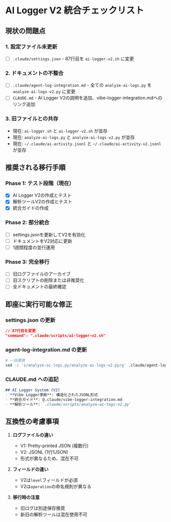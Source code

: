 # AI Logger V2 統合チェックリスト

## 現状の問題点

### 1. 設定ファイル未更新
- [ ] `.claude/settings.json` - 87行目を `ai-logger-v2.sh` に変更

### 2. ドキュメントの不整合
- [ ] `.claude/agent-log-integration.md` - 全ての `analyze-ai-logs.py` を `analyze-ai-logs-v2.py` に変更
- [ ] `CLAUDE.md` - AI Logger V2の説明を追加、vibe-logger-integration.mdへのリンク追加

### 3. 旧ファイルとの共存
- 現在: `ai-logger.sh` と `ai-logger-v2.sh` が並存
- 現在: `analyze-ai-logs.py` と `analyze-ai-logs-v2.py` が並存
- 現在: `~/.claude/ai-activity.jsonl` と `~/.claude/ai-activity-v2.jsonl` が並存

## 推奨される移行手順

### Phase 1: テスト段階（現在）
- [x] AI Logger V2の作成とテスト
- [x] 解析ツールV2の作成とテスト
- [x] 統合ガイドの作成

### Phase 2: 部分統合
- [ ] settings.jsonを更新してV2を有効化
- [ ] ドキュメントをV2対応に更新
- [ ] 1週間程度の並行運用

### Phase 3: 完全移行
- [ ] 旧ログファイルのアーカイブ
- [ ] 旧スクリプトの削除または非推奨化
- [ ] 全ドキュメントの最終確認

## 即座に実行可能な修正

### settings.json の更新
```json
// 87行目を変更
"command": ".claude/scripts/ai-logger-v2.sh"
```

### agent-log-integration.md の更新
```bash
# 一括置換
sed -i 's/analyze-ai-logs.py/analyze-ai-logs-v2.py/g' .claude/agent-log-integration.md
```

### CLAUDE.md への追記
```markdown
## AI Logger System (V2)
- **Vibe Logger準拠**: 構造化されたJSONL形式
- **統合ガイド**: @.claude/vibe-logger-integration.md
- **解析ツール**: `.claude/scripts/analyze-ai-logs-v2.py`
```

## 互換性の考慮事項

1. **ログファイルの違い**
   - V1: Pretty-printed JSON (複数行)
   - V2: JSONL (1行1JSON)
   - 形式が異なるため、混在不可

2. **フィールドの違い**
   - V2は`level`フィールドが必須
   - V2は`operation`の命名規則が異なる

3. **移行時の注意**
   - 旧ログは別途保存推奨
   - 新旧の解析ツールは混在使用不可